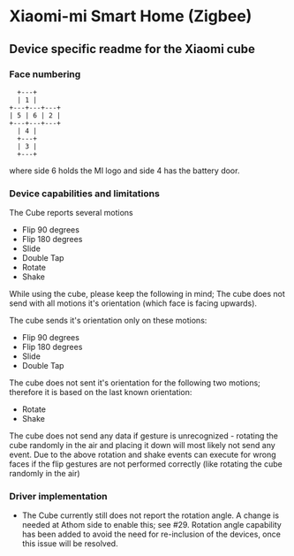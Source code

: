 # Xiaomi-mi Smart Home (Zigbee)

## Device specific readme for the Xiaomi cube

### Face numbering
      +---+
      | 1 |
 	+---+---+---+
 	| 5 | 6 | 2 |
 	+---+---+---+
      | 4 |
      +---+
      | 3 |
      +---+
where side 6 holds the MI logo and side 4 has the battery door.

### Device capabilities and limitations

The Cube reports several motions
* Flip 90 degrees
* Flip 180 degrees
* Slide
* Double Tap
* Rotate
* Shake

While using the cube, please keep the following in mind; The cube does not send with all motions it's orientation (which face is facing upwards).

The cube sends it's orientation only on these motions:
* Flip 90 degrees
* Flip 180 degrees
* Slide
* Double Tap

The cube does not sent it's orientation for the following two motions; therefore it is based on the last known orientation:
* Rotate
* Shake

The cube does not send any data if gesture is unrecognized - rotating the cube randomly in the air and placing it down will most likely not send any event.
Due to the above rotation and shake events can execute for wrong faces if the flip gestures are not performed correctly (like rotating the cube randomly in the air)

### Driver implementation
* The Cube currently still does not report the rotation angle. A change is needed at Athom side to enable this; see #29.
Rotation angle capability has been added to avoid the need for re-inclusion of the devices, once this issue will be resolved.
